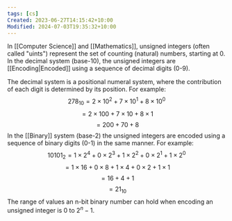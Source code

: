 ```yaml
---
tags: [cs]
Created: 2023-06-27T14:15:42+10:00
Modified: 2024-07-03T19:35:32+10:00
---
```

In [[Computer Science]] and [[Mathematics]], unsigned integers (often called "uints") represent the set of counting (natural) numbers, starting at 0. In the decimal system (base-10), the unsigned integers are [[Encoding|Encoded]] using a sequence of decimal digits (0-9). 

The decimal system is a positional numeral system, where the contribution of each digit is determined by its position. For example:
$$278_{10} = 2\times10^2 + 7\times10^1 + 8\times10^0$$
$$ = 2\times100 + 7\times10 + 8\times1$$
$$ = 200 + 70 + 8 $$
In the [[Binary]] system (base-2) the unsigned integers are encoded using a sequence of binary digits (0-1) in the same manner. For example:
$$ 10101_2 = 1\times 2^4 + 0\times 2^3 + 1\times 2^2 + 0\times 2^1 + 1\times 2^0$$
$$ = 1\times16+0\times8+1\times4+0\times2+1\times1$$
$$=16+4+1$$
$$=21_{10}$$
The range of values an n-bit binary number can hold when encoding an unsigned integer is 0 to $2^n-1$.